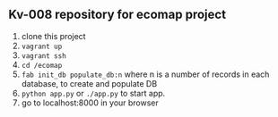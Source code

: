 ## Kv-008 repository for ecomap project

1. clone this project
2. ```vagrant up```
3. ```vagrant ssh```
4. ```cd /ecomap```
5. ```fab init_db populate_db:n```  where n is a number of records in each database, to create and populate DB
6. ```python app.py``` or ```./app.py``` to start app.
7. go to localhost:8000 in your browser
